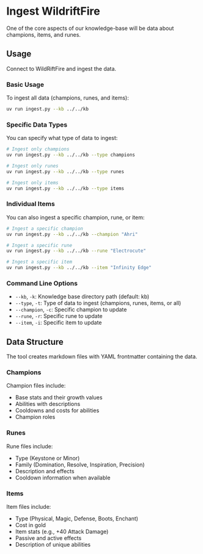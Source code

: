 # Ingest WildriftFire

One of the core aspects of our knowledge-base will be data
about champions, items, and runes.

## Usage

Connect to WildRiftFire and ingest the data.

### Basic Usage

To ingest all data (champions, runes, and items):

```bash
uv run ingest.py --kb ../../kb
```

### Specific Data Types

You can specify what type of data to ingest:

```bash
# Ingest only champions
uv run ingest.py --kb ../../kb --type champions

# Ingest only runes
uv run ingest.py --kb ../../kb --type runes

# Ingest only items
uv run ingest.py --kb ../../kb --type items
```

### Individual Items

You can also ingest a specific champion, rune, or item:

```bash
# Ingest a specific champion
uv run ingest.py --kb ../../kb --champion "Ahri"

# Ingest a specific rune
uv run ingest.py --kb ../../kb --rune "Electrocute"

# Ingest a specific item
uv run ingest.py --kb ../../kb --item "Infinity Edge"
```

### Command Line Options

- `--kb`, `-k`: Knowledge base directory path (default: kb)
- `--type`, `-t`: Type of data to ingest (champions, runes, items, or all)
- `--champion`, `-c`: Specific champion to update
- `--rune`, `-r`: Specific rune to update
- `--item`, `-i`: Specific item to update

## Data Structure

The tool creates markdown files with YAML frontmatter containing the data.

### Champions

Champion files include:
- Base stats and their growth values
- Abilities with descriptions
- Cooldowns and costs for abilities
- Champion roles

### Runes

Rune files include:
- Type (Keystone or Minor)
- Family (Domination, Resolve, Inspiration, Precision)
- Description and effects
- Cooldown information when available

### Items

Item files include:
- Type (Physical, Magic, Defense, Boots, Enchant)
- Cost in gold
- Item stats (e.g., +40 Attack Damage)
- Passive and active effects
- Description of unique abilities